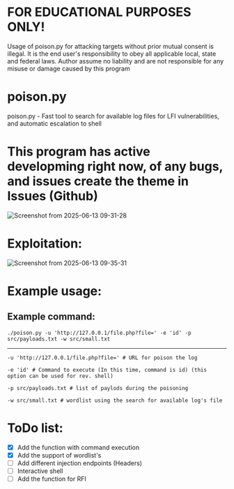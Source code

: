 # FOR EDUCATIONAL PURPOSES ONLY!
Usage of poison.py for attacking targets without prior mutual consent is illegal. It is the end user's responsibility to obey all applicable local, state and federal laws. Author assume no liability and are not responsible for any misuse or damage caused by this program

# poison.py
poison.py - Fast tool to search for available log files for LFI vulnerabilities, and automatic escalation to shell
# This program has active developming right now, of any bugs, and issues create the theme in Issues (Github)

![Screenshot from 2025-06-13 09-31-28](https://github.com/user-attachments/assets/53aad267-25aa-4c91-85a4-d6c67a9aa019)
# Exploitation:
![Screenshot from 2025-06-13 09-35-31](https://github.com/user-attachments/assets/d6115bb0-e5d4-418f-b4fa-e527517d6689)


# Example usage:
## Example command:
```
./poison.py -u 'http://127.0.0.1/file.php?file=' -e 'id' -p src/payloads.txt -w src/small.txt
```
_____________________________________________________________________________________________
```
-u 'http://127.0.0.1/file.php?file=' # URL for poison the log
```

```
-e 'id' # Command to execute (In this time, command is id) (this option can be used for rev. shell)
```

```
-p src/payloads.txt # list of paylods during the poisoning
```

```
-w src/small.txt # wordlist using the search for available log's file
```
# ToDo list:
-   [x] Add the function with command execution
-   [x] Add the support of wordlist's
-   [ ] Add different injection endpoints (Headers)
-   [ ] Interactive shell 
-   [ ] Add the function for RFI
